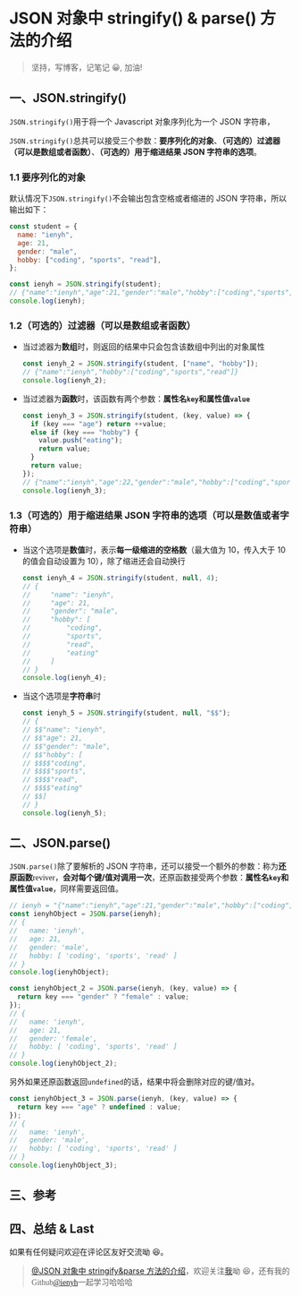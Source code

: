 <!-- @[目录](#一级标题) -->

# JSON 对象中 stringify() & parse() 方法的介绍

> 坚持，写博客，记笔记 😀, 加油!

## 一、JSON.stringify()

`JSON.stringify()`用于将一个 Javascript 对象序列化为一个 JSON 字符串，

`JSON.stringify()`总共可以接受三个参数：**要序列化的对象**、**（可选的）过滤器（可以是数组或者函数）**、**（可选的）用于缩进结果 JSON 字符串的选项**。

### 1.1 要序列化的对象

默认情况下`JSON.stringify()`不会输出包含空格或者缩进的 JSON 字符串，所以输出如下：

```javascript
const student = {
  name: "ienyh",
  age: 21,
  gender: "male",
  hobby: ["coding", "sports", "read"],
};

const ienyh = JSON.stringify(student);
// {"name":"ienyh","age":21,"gender":"male","hobby":["coding","sports","read"]}
console.log(ienyh);
```

### 1.2（可选的）过滤器（可以是数组或者函数）

- 当过滤器为**数组**时，则返回的结果中只会包含该数组中列出的对象属性

  ```javascript
  const ienyh_2 = JSON.stringify(student, ["name", "hobby"]);
  // {"name":"ienyh","hobby":["coding","sports","read"]}
  console.log(ienyh_2);
  ```

- 当过滤器为**函数**时，该函数有两个参数：**属性名`key`**和**属性值`value`**

  ```javascript
  const ienyh_3 = JSON.stringify(student, (key, value) => {
    if (key === "age") return ++value;
    else if (key === "hobby") {
      value.push("eating");
      return value;
    }
    return value;
  });
  // {"name":"ienyh","age":22,"gender":"male","hobby":["coding","sports","read","eating"]}
  console.log(ienyh_3);
  ```

### 1.3（可选的）用于缩进结果 JSON 字符串的选项（可以是数值或者字符串）

- 当这个选项是**数值**时，表示**每一级缩进的空格数**（最大值为 10，传入大于 10 的值会自动设置为 10），除了缩进还会自动换行

  ```javascript
  const ienyh_4 = JSON.stringify(student, null, 4);
  // {
  //     "name": "ienyh",
  //     "age": 21,
  //     "gender": "male",
  //     "hobby": [
  //         "coding",
  //         "sports",
  //         "read",
  //         "eating"
  //     ]
  // }
  console.log(ienyh_4);
  ```

- 当这个选项是**字符串**时

  ```javascript
  const ienyh_5 = JSON.stringify(student, null, "$$");
  // {
  // $$"name": "ienyh",
  // $$"age": 21,
  // $$"gender": "male",
  // $$"hobby": [
  // $$$$"coding",
  // $$$$"sports",
  // $$$$"read",
  // $$$$"eating"
  // $$]
  // }
  console.log(ienyh_5);
  ```

## 二、JSON.parse()

`JSON.parse()`除了要解析的 JSON 字符串，还可以接受一个额外的参数：称为**还原函数**<font face="Hack">reviver</font>，**会对每个键/值对调用一次**，还原函数接受两个参数：**属性名`key`**和**属性值`value`**，同样需要返回值。

```javascript
// ienyh = "{"name":"ienyh","age":21,"gender":"male","hobby":["coding","sports","read"]}"
const ienyhObject = JSON.parse(ienyh);
// {
//   name: 'ienyh',
//   age: 21,
//   gender: 'male',
//   hobby: [ 'coding', 'sports', 'read' ]
// }
console.log(ienyhObject);

const ienyhObject_2 = JSON.parse(ienyh, (key, value) => {
  return key === "gender" ? "female" : value;
});
// {
//   name: 'ienyh',
//   age: 21,
//   gender: 'female',
//   hobby: [ 'coding', 'sports', 'read' ]
// }
console.log(ienyhObject_2);
```

另外如果还原函数返回`undefined`的话，结果中将会删除对应的键/值对。

```javascript
const ienyhObject_3 = JSON.parse(ienyh, (key, value) => {
  return key === "age" ? undefined : value;
});
// {
//   name: 'ienyh',
//   gender: 'male',
//   hobby: [ 'coding', 'sports', 'read' ]
// }
console.log(ienyhObject_3);
```

## 三、参考

<!-- > [\*\*\*]() -->

## 四、总结 & Last

如果有任何疑问欢迎在评论区友好交流呦 😆。

> [@JSON 对象中 stringify&parse 方法的介绍](https://blog.csdn.net/qq_45265059/article/details/117459896)，欢迎关注[我](https://blog.csdn.net/qq_45265059)呦 😆，还有我的<font face="Hack">Github[@ienyh](https://github.com/ienyh)<font>一起学习哈哈哈 👨‍💻
